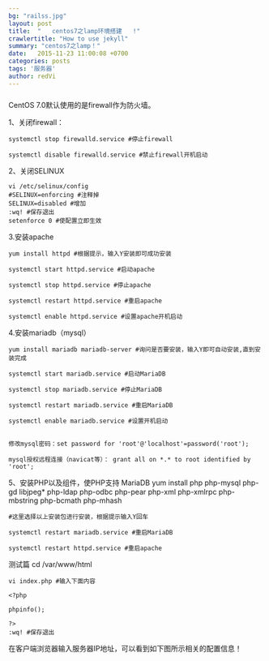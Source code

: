 ```yaml
---
bg: "railss.jpg"
layout: post
title:  "   centos7之lamp环境搭建   !"
crawlertitle: "How to use jekyll"
summary: "centos7之lamp！"
date:   2015-11-23 11:00:08 +0700
categories: posts
tags: '服务器'
author: redVi
---
```

##### 

CentOS 7.0默认使用的是firewall作为防火墙。


1、关闭firewall：

    systemctl stop firewalld.service #停止firewall
      
    systemctl disable firewalld.service #禁止firewall开机启动

2、关闭SELINUX
 
 	vi /etc/selinux/config  
    #SELINUX=enforcing #注释掉  
    SELINUX=disabled #增加  
    :wq! #保存退出  
    setenforce 0 #使配置立即生效 

3.安装apache

	yum install httpd #根据提示，输入Y安装即可成功安装 

	systemctl start httpd.service #启动apache  

	systemctl stop httpd.service #停止apache  

	systemctl restart httpd.service #重启apache  

	systemctl enable httpd.service #设置apache开机启动  

4.安装mariadb（mysql）

	yum install mariadb mariadb-server #询问是否要安装，输入Y即可自动安装,直到安装完成  

	systemctl start mariadb.service #启动MariaDB  

	systemctl stop mariadb.service #停止MariaDB  

	systemctl restart mariadb.service #重启MariaDB  

	systemctl enable mariadb.service #设置开机启动  


	修改mysql密码：set password for 'root'@'localhost'=password('root'); 

	mysql授权远程连接（navicat等）： grant all on *.* to root identified by 'root'; 

5、安装PHP以及组件，使PHP支持 MariaDB
	yum install php php-mysql php-gd libjpeg* php-ldap php-odbc php-pear php-xml php-xmlrpc php-mbstring php-bcmath php-mhash  

	#这里选择以上安装包进行安装，根据提示输入Y回车  

	systemctl restart mariadb.service #重启MariaDB 

	systemctl restart httpd.service #重启apache

测试篇
    cd /var/www/html

	vi index.php #输入下面内容

	<?php

	phpinfo();

	?> 
	:wq! #保存退出

在客户端浏览器输入服务器IP地址，可以看到如下图所示相关的配置信息！